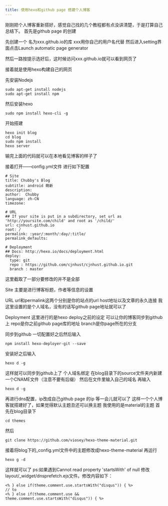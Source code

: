 ```yaml
---
title: 使用hexo和github page 搭建个人博客
---
```


刚刚把个人博客重新搭好，感觉自己找的几个教程都有点没讲清楚，于是打算自己总结下。
首先是github page 的创建

先创建一个 名为xxx.github.io的库 xxx用你自己的用户名代替
然后进入setting界面点击Launch automatic page generator

然后一路按提示选好后，这时候访问xxx.github.io就可以看到网页了

接着就是使用hexo构建自己的网页

先安装Nodejs
```
sudo apt-get install nodejs
sudo apt-get install npm
```
然后安装hexo
```
sudo npm install hexo-cli -g
```
开始搭建
```
hexo init blog
cd blog
sudo npm install
hexo server
```
输完上面的代码就可以在本地看见博客的样子了

接着打开——config.yml文件
进行如下配置
```
# Site
title: Chubby's Blog
subtitle: android 萌新
description:
author:  Chubby
language: zh-CN
timezone:

# URL
## If your site is put in a subdirectory, set url as 'http://yoursite.com/child' and root as '/child/'
url: cjnhust.github.io
root: /
permalink: :year/:month/:day/:title/
permalink_defaults:

# Deployment
## Docs: http://hexo.io/docs/deployment.html
deploy:
  type: git
  repo : https://github.com/cjnhust/cjnhust.github.io.git
  branch : master
```
这里截取了一部分要修改的并不是全部

Site
主要是进行博客标题，作者等信息的设置

URL
url和permalink这两个分别是你的站点的url host地址以及文章的永久连接
我这里设置的是个人域名，没有的话写github page地址就可以了

Deployment
这里进行的是hexo deploy之前的设定 可以让你的博客同步到github上
repo是你之前github page库的地址
branch是你page所在的分支

同步到github
一切配置好之后然后输入
```
npm install hexo-deployer-git --save
```
安装好之后输入
```
hexo d -g
```
这样就可以同步到github上了
个人域名绑定
在blog目录下的source文件夹内新建一个CNAME文件（注意不要有后缀）
然后在文件里输入自己的域名
再输入
```
hexo d -g
```
再进行dns配置，ip改成自己github page 的ip
等一会儿就可以了
这样一个个人博客就搭建好了，如果觉得默认主题丑还可以换主题
我使用的是material的主题
首先在blog目录下
```
cd themes
```
然后
```
git clone https://github.com/viosey/hexo-theme-material.git
```
接着将blog下的_config.yml文件中的主题修改成hexo-theme-material
再运行
```
hexo g -d
```
这样就可以了
ps:如果遇到Cannot read property 'startsWith' of null
修改layout/_widget/dnsprefetch.ejs文件。修改内容如下：
```
<% } else if(theme.comment.use.startsWith("disqus")) { %>
// to
<% } else if(theme.comment.use && theme.comment.use.startsWith("disqus")) { %>
```
